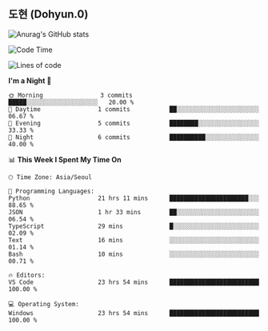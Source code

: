 ## 도현 (Dohyun.0)
![Anurag's GitHub stats](https://github-readme-stats.vercel.app/api?username=dohyun-0&theme=dark&show_icons=true)
<!--START_SECTION:waka-->
![Code Time](http://img.shields.io/badge/Code%20Time-156%20hrs%2021%20mins-blue)

![Lines of code](https://img.shields.io/badge/From%20Hello%20World%20I%27ve%20Written-6.3%20thousand%20lines%20of%20code-blue)

**I'm a Night 🦉** 

```text
🌞 Morning                3 commits           █████░░░░░░░░░░░░░░░░░░░░   20.00 % 
🌆 Daytime                1 commits           ██░░░░░░░░░░░░░░░░░░░░░░░   06.67 % 
🌃 Evening                5 commits           ████████░░░░░░░░░░░░░░░░░   33.33 % 
🌙 Night                  6 commits           ██████████░░░░░░░░░░░░░░░   40.00 % 
```


📊 **This Week I Spent My Time On** 

```text
🕑︎ Time Zone: Asia/Seoul

💬 Programming Languages: 
Python                   21 hrs 11 mins      ██████████████████████░░░   88.65 % 
JSON                     1 hr 33 mins        ██░░░░░░░░░░░░░░░░░░░░░░░   06.54 % 
TypeScript               29 mins             █░░░░░░░░░░░░░░░░░░░░░░░░   02.09 % 
Text                     16 mins             ░░░░░░░░░░░░░░░░░░░░░░░░░   01.14 % 
Bash                     10 mins             ░░░░░░░░░░░░░░░░░░░░░░░░░   00.71 % 

🔥 Editors: 
VS Code                  23 hrs 54 mins      █████████████████████████   100.00 % 

💻 Operating System: 
Windows                  23 hrs 54 mins      █████████████████████████   100.00 % 
```


<!--END_SECTION:waka-->
